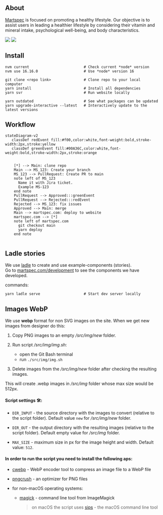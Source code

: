 ## About

[Martspec](https://martspec.com/) is focused on promoting a healthy lifestyle. Our objective is to assist users in leading a healthier lifestyle by considering their vitamin and mineral intake, psychological well-being, and body characteristics.

![](https://img.shields.io/website?url=https%3A%2F%2Fmartspec.com)
![](https://visitor-badge.laobi.icu/badge?page_id=protyagov.martspec)

## Install

```
nvm current                         # Check current *node* version
nvm use 16.16.0                     # Use *node* version 16

git clone <repo link>               # Clone repo to your local computer
yarn install                        # Install all dependencies
yarn svr                            # Run website locally

yarn outdated                       # See what packages can be updated
yarn upgrade-interactive --latest   # Interactively update to the latest versions
```

## Workflow

```mermaid
stateDiagram-v2
   classDef redEvent fill:#f00,color:white,font-weight:bold,stroke-width:2px,stroke:yellow
   classDef greenEvent fill:#00A36C,color:white,font-weight:bold,stroke-width:2px,stroke:orange


    [*] --> Main: clone repo
    Main --> MS_123: Create your branch
    MS_123 --> PullRequest: Create PR to main
    note left of MS_123
      Name it with Jira ticket.
      Example MS-123
    end note
    PullRequest --> Approved:::greenEvent
    PullRequest --> Rejected:::redEvent
    Rejected --> MS_123: fix issues
    Approved --> Main: merge
    Main --> martspec.com: deploy to website
    martspec.com --> [*]
    note left of martspec.com
      git checkout main
      yarn deploy
    end note


```

## Ladle stories

We use [ladle](https://ladle.dev/) to create and use example-components (stories). <br/>
Go to [martspec.com/development](https://martspec.com/development) to see the components we have developed.
<br />

commands:

```
yarn ladle serve                    # Start dev server locally
```

## Images WebP

We use **webp** format for non SVG images on the site. When we get new images from designer do this:

1. Copy PNG images to an empty _/src/img/new_ folder.

2. Run script _/src/img/img.sh_:
    - open the Git Bash terminal
    - run `./src/img/img.sh`
3. Delete images from the _/src/img/new_ folder after checking the resulting images.

This will create .webp images in _/src/img_ folder whose max size would be 512px.

#### Script settings 🛠️:

-   `DIR_INPUT` - the source directory with the images to convert (relative to the script folder). Default value `new` for _/src/img/new_ folder.

-   `DIR_OUT` - the output directory with the resulting images (relative to the script folder). Default empty value for _/src/img_ folder.

-   `MAX_SIZE` - maximum size in px for the image height and width. Default value: `512`.

#### In order to run the script you need to install the following aps:

-   [cwebp](https://developers.google.com/speed/webp/download) - WebP encoder tool to compress an image file to a WebP file

-   [pngcrush](https://pmt.sourceforge.io/pngcrush/) - an optimizer for PNG files

-   for non-macOS operating systems:

    -   [magick](https://imagemagick.org/script/download.php) - command line tool from ImageMagick
        > on macOS the script uses [sips](https://ss64.com/mac/sips.html) - the macOS command line tool
